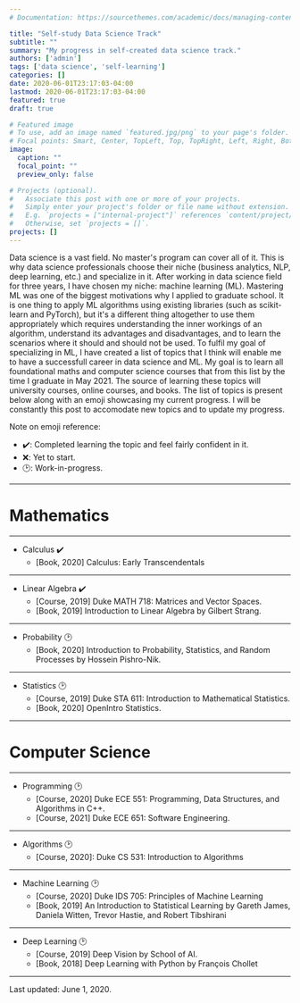 ```yaml
---
# Documentation: https://sourcethemes.com/academic/docs/managing-content/

title: "Self-study Data Science Track"
subtitle: ""
summary: "My progress in self-created data science track."
authors: ['admin']
tags: ['data science', 'self-learning']
categories: []
date: 2020-06-01T23:17:03-04:00
lastmod: 2020-06-01T23:17:03-04:00
featured: true
draft: true

# Featured image
# To use, add an image named `featured.jpg/png` to your page's folder.
# Focal points: Smart, Center, TopLeft, Top, TopRight, Left, Right, BottomLeft, Bottom, BottomRight.
image:
  caption: ""
  focal_point: ""
  preview_only: false

# Projects (optional).
#   Associate this post with one or more of your projects.
#   Simply enter your project's folder or file name without extension.
#   E.g. `projects = ["internal-project"]` references `content/project/deep-learning/index.md`.
#   Otherwise, set `projects = []`.
projects: []
---
```



Data science is a vast field. No master's program can cover all of it. This is why data science professionals choose their niche (business analytics, NLP, deep learning, etc.) and specialize in it. After working in data science field for three years, I have chosen my niche: machine learning (ML). Mastering ML was one of the biggest motivations why I applied to graduate school. It is one thing to apply ML algorithms using existing libraries (such as scikit-learn and PyTorch), but it's a different thing altogether to use them appropriately which requires understanding the inner workings of an algorithm, understand its advantages and disadvantages, and to learn the scenarios where it should and should not be used. To fulfil my goal of specializing in ML, I have created a list of topics that I think will enable me to have a successfull career in data science and ML. My goal is to learn all foundational maths and computer science courses that from this list by the time I graduate in May 2021. The source of learning these topics will university courses, online courses, and books. The list of topics is present below along with an emoji showcasing my current progress. I will be constantly this post to accomodate new topics and to update my progress.

Note on emoji reference:
- :heavy_check_mark:: Completed learning the topic and feel fairly confident in it. 
- :x:: Yet to start.
- :clock2:: Work-in-progress.

----
# Mathematics
----
- Calculus :heavy_check_mark:
	- [Book, 2020] Calculus: Early Transcendentals
----
- Linear Algebra :heavy_check_mark:
	- [Course, 2019] Duke MATH 718: Matrices and Vector Spaces.
	- [Book, 2019] Introduction to Linear Algebra by Gilbert Strang.
----
- Probability :clock2:
	- [Book, 2020] Introduction to Probability, Statistics, and Random Processes by Hossein Pishro-Nik.
----
- Statistics :clock2:
	- [Course, 2019] Duke STA 611: Introduction to Mathematical Statistics.
	- [Book, 2020] OpenIntro Statistics.
----
# Computer Science
----
- Programming :clock2:
	- [Course, 2020] Duke ECE 551: Programming, Data Structures, and Algorithms in C++.
	- [Course, 2021] Duke ECE 651: Software Engineering.
----
- Algorithms :clock2:
	- [Course, 2020]: Duke CS 531: Introduction to Algorithms
----
- Machine Learning :clock2:
	- [Course, 2020] Duke IDS 705: Principles of Machine Learning
	- [Book, 2019] An Introduction to Statistical Learning by Gareth James, Daniela Witten, Trevor Hastie, and Robert Tibshirani 
----
- Deep Learning :clock2:
	- [Course, 2019] Deep Vision by School of AI.
	- [Book, 2018] Deep Learning with Python by François Chollet
----


Last updated: June 1, 2020.
